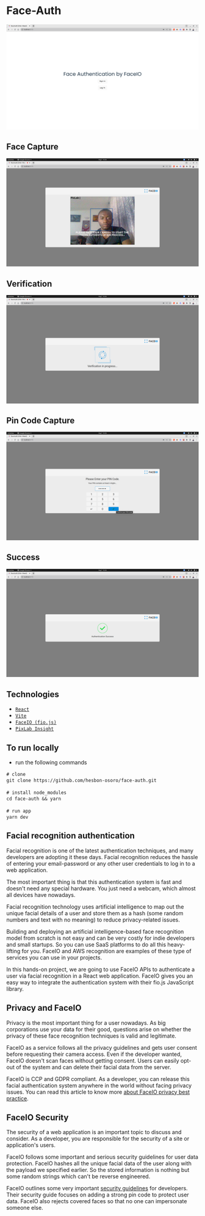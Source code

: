 # Face-Auth

![Face-Auth UI](src/assets/face-auth.png)

## Face Capture

![Face capture](src/assets/face-auth1.png)

## Verification

![Verification](src/assets/face-auth2.png)

## Pin Code Capture

![Pin Capture](src/assets/face-auth3.png)

## Success

![Success](src/assets/face-auth4.png)

## Technologies

- [`React`](https://reactjs.org/)
- [`Vite`](https://vitejs.dev/)
- [`FaceIO (fio.js)`](https://faceio.net/getting-started)
- [`PixLab Insight`](https://pixlab.io)

## To run locally

- run the following commands

```code
# clone
git clone https://github.com/hesbon-osoro/face-auth.git

# install node_modules
cd face-auth && yarn

# run app
yarn dev
```

## Facial recognition authentication

Facial recognition is one of the latest authentication techniques, and many developers are adopting it these days. Facial recognition reduces the hassle of entering your email-password or any other user credentials to log in to a web application.

The most important thing is that this authentication system is fast and doesn't need any special hardware. You just need a webcam, which almost all devices have nowadays.

Facial recognition technology uses artificial intelligence to map out the unique facial details of a user and store them as a hash (some random numbers and text with no meaning) to reduce privacy-related issues.

Building and deploying an artificial intelligence-based face recognition model from scratch is not easy and can be very costly for indie developers and small startups. So you can use SaaS platforms to do all this heavy-lifting for you. FaceIO and AWS recognition are examples of these type of services you can use in your projects.

In this hands-on project, we are going to use FaceIO APIs to authenticate a user via facial recognition in a React web application. FaceIO gives you an easy way to integrate the authentication system with their fio.js JavaScript library.

## Privacy and FaceIO

Privacy is the most important thing for a user nowadays. As big corporations use your data for their good, questions arise on whether the privacy of these face recognition techniques is valid and legitimate.

FaceIO as a service follows all the privacy guidelines and gets user consent before requesting their camera access. Even if the developer wanted, FaceIO doesn't scan faces without getting consent. Users can easily opt-out of the system and can delete their facial data from the server.

FaceIO is CCP and GDPR compliant. As a developer, you can release this facial authentication system anywhere in the world without facing privacy issues. You can read this article to know more [about FaceIO privacy best practice](https://faceio.net/apps-best-practice).

## FaceIO Security

The security of a web application is an important topic to discuss and consider. As a developer, you are responsible for the security of a site or application's users.

FaceIO follows some important and serious security guidelines for user data protection. FaceIO hashes all the unique facial data of the user along with the payload we specified earlier. So the stored information is nothing but some random strings which can't be reverse engineered.

FaceIO outlines some very important [security guidelines](https://faceio.net/security-best-practice) for developers. Their security guide focuses on adding a strong pin code to protect user data. FaceIO also rejects covered faces so that no one can impersonate someone else.

